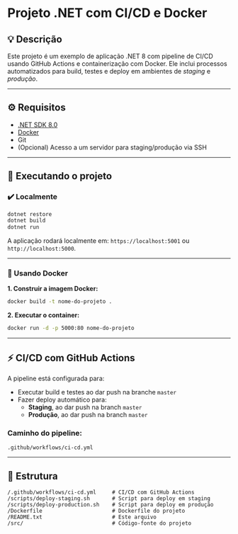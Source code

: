 # Projeto .NET com CI/CD e Docker

## 💡 Descrição
Este projeto é um exemplo de aplicação .NET 8 com pipeline de CI/CD usando GitHub Actions e containerização com Docker. Ele inclui processos automatizados para build, testes e deploy em ambientes de *staging* e *produção*.

---

## ⚙️ Requisitos

- [.NET SDK 8.0](https://dotnet.microsoft.com/download/dotnet/8.0)
- [Docker](https://www.docker.com/)
- Git
- (Opcional) Acesso a um servidor para staging/produção via SSH

---

## 🚀 Executando o projeto

### ✔️ Localmente

```bash
dotnet restore
dotnet build
dotnet run
```

A aplicação rodará localmente em: `https://localhost:5001` ou `http://localhost:5000`.

---

### 🐳 Usando Docker

**1. Construir a imagem Docker:**

```bash
docker build -t nome-do-projeto .
```

**2. Executar o container:**

```bash
docker run -d -p 5000:80 nome-do-projeto
```

---

## ⚡ CI/CD com GitHub Actions

A pipeline está configurada para:

- Executar build e testes ao dar push na branche `master`
- Fazer deploy automático para:
  - **Staging**, ao dar push na branch `master`
  - **Produção**, ao dar push na branch `master`

### Caminho do pipeline:

```
.github/workflows/ci-cd.yml
```

---

## 📂 Estrutura

```
/.github/workflows/ci-cd.yml     # CI/CD com GitHub Actions
/scripts/deploy-staging.sh       # Script para deploy em staging
/scripts/deploy-production.sh    # Script para deploy em produção
/Dockerfile                      # Dockerfile do projeto
/README.txt                      # Este arquivo
/src/                            # Código-fonte do projeto
```